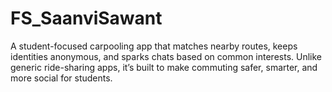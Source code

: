 # FS_SaanviSawant
A student-focused carpooling app that matches nearby routes, keeps identities anonymous, and sparks chats based on common interests. Unlike generic ride-sharing apps, it’s built to make commuting safer, smarter, and more social for students.

